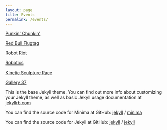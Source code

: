 ```yaml
---
layout: page
title: Events
permalink: /events/
---
```

<a href="http://https://www.punkinchunkin.com/">Punkin' Chunkin'</a>

<a href="https://flugtag.redbull.com">Red Bull Flugtag</a>

<a href="https://www.facebook.com/RobotRiotCompetition/">Robot Riot</a>

<a href="https://www.firstinspires.org/robotics/frcFIRST">Robotics</a>

<a href="https://www.kineticbaltimore.com/">Kinetic Sculpture Race</a>

<a href="https://www.chicago.gov/city/en/depts/dca/supp_info/chicago_s_publicartgallery37.html">Gallery 37</a>

This is the base Jekyll theme. You can find out more info about customizing your Jekyll theme, as well as basic Jekyll usage documentation at [jekyllrb.com](https://jekyllrb.com/)

You can find the source code for Minima at GitHub:
[jekyll][jekyll-organization] /
[minima](https://github.com/jekyll/minima)

You can find the source code for Jekyll at GitHub:
[jekyll][jekyll-organization] /
[jekyll](https://github.com/jekyll/jekyll)


[jekyll-organization]: https://github.com/jekyll
